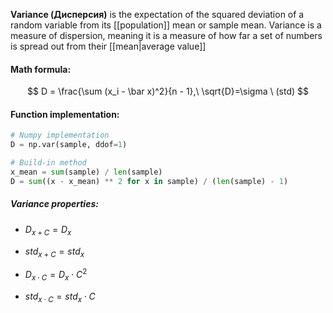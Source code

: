 **Variance (Дисперсия)** is the expectation of the squared deviation of a random variable from its [[population]] mean or sample mean. Variance is a measure of dispersion, meaning it is a measure of how far a set of numbers is spread out from their [[mean|average value]]

#### Math formula:
$$
D = \frac{\sum (x_i - \bar x)^2}{n - 1},\ \sqrt{D}=\sigma \ (std)
$$

#### Function implementation:

```python
# Numpy implementation
D = np.var(sample, ddof=1)

# Build-in method
x_mean = sum(sample) / len(sample)
D = sum((x - x_mean) ** 2 for x in sample) / (len(sample) - 1)
```


##### Variance properties:
* $D_{x+C} = D_x$
* $std_{x+C} = std_x$

* $D_{x\cdot C} = D_x \cdot C^2$
* $std_{x\cdot C} = std_x \cdot C$